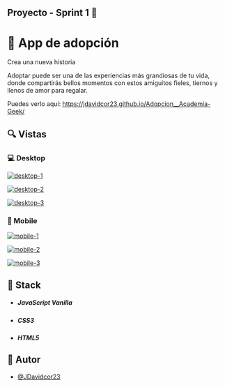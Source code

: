 ## Proyecto - Sprint 1 🙌

# 💎 App de adopción

Crea una nueva historia&nbsp; &nbsp; &nbsp;&nbsp;

Adoptar puede ser una de las experiencias más grandiosas de tu vida, donde compartirás bellos momentos con estos amiguitos fieles, tiernos y llenos de amor para regalar.

Puedes verlo aquí: <https://jdavidcor23.github.io/Adopcion__Academia-Geek/>

## 🔍 Vistas

### 💻 Desktop

[![desktop-1](https://res.cloudinary.com/dbtk64lp4/image/upload/v1638155360/Adopcion/readme.md/desktop-1_ltduor.png "desktop-1")](https://res.cloudinary.com/dbtk64lp4/image/upload/v1638155360/Adopcion/readme.md/desktop-1_ltduor.png "desktop-1")

[![desktop-2](https://res.cloudinary.com/dbtk64lp4/image/upload/v1638155360/Adopcion/readme.md/desktop-2_wkaehz.png "desktop-2")](https://res.cloudinary.com/dbtk64lp4/image/upload/v1638155360/Adopcion/readme.md/desktop-2_wkaehz.png "desktop-2")

[![desktop-3](https://res.cloudinary.com/dbtk64lp4/image/upload/v1638155360/Adopcion/readme.md/desktop-3_rixfrz.png "desktop-3")](https://res.cloudinary.com/dbtk64lp4/image/upload/v1638155360/Adopcion/readme.md/desktop-3_rixfrz.png "desktop-3")

### 📱 Mobile

[![mobile-1](https://res.cloudinary.com/dbtk64lp4/image/upload/v1638155360/Adopcion/readme.md/mobile-1_gvlivi.png "mobile-1")](https://res.cloudinary.com/dbtk64lp4/image/upload/v1638155360/Adopcion/readme.md/mobile-1_gvlivi.png "mobile-1")

[![mobile-2](https://res.cloudinary.com/dbtk64lp4/image/upload/v1638155360/Adopcion/readme.md/mobile-2_fmxch7.png "mobile-2")](https://res.cloudinary.com/dbtk64lp4/image/upload/v1638155360/Adopcion/readme.md/mobile-2_fmxch7.png "mobile-2")

[![mobile-3](https://res.cloudinary.com/dbtk64lp4/image/upload/v1638155360/Adopcion/readme.md/mobile-3_dfyfnb.png "mobile-3")](https://res.cloudinary.com/dbtk64lp4/image/upload/v1638155360/Adopcion/readme.md/mobile-3_dfyfnb.png "mobile-3")

## 📌 Stack

- ##### JavaScript Vanilla
- ##### CSS3
- ##### HTML5

## 🌟 Autor

- **<Jorge David Diaz Cordero>**[@JDavidcor23](https://github.com/JDavidcor23)
